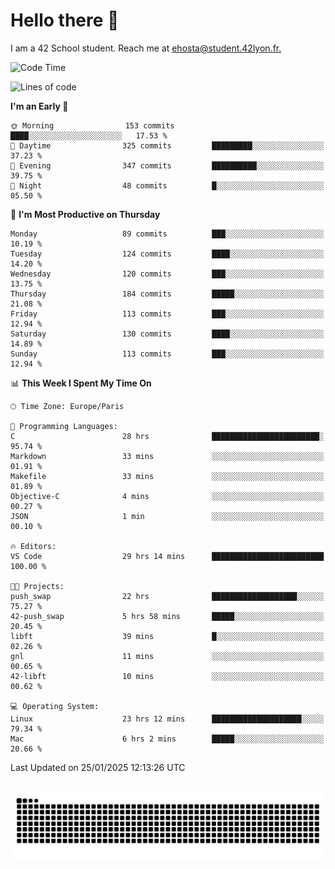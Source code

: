 <h1 align="left">Hello there 👋</h1>
<p align="left">
	I am a 42 School student. Reach me at <a href="mailto:ehosta@student.42lyon.fr">ehosta@student.42lyon.fr.</a><br>
</p>

<!--START_SECTION:waka-->
![Code Time](http://img.shields.io/badge/Code%20Time-2%2C067%20hrs%2026%20mins-blue)

![Lines of code](https://img.shields.io/badge/From%20Hello%20World%20I%27ve%20Written-141.4%20thousand%20lines%20of%20code-blue)

**I'm an Early 🐤** 

```text
🌞 Morning                153 commits         ████░░░░░░░░░░░░░░░░░░░░░   17.53 % 
🌆 Daytime                325 commits         █████████░░░░░░░░░░░░░░░░   37.23 % 
🌃 Evening                347 commits         ██████████░░░░░░░░░░░░░░░   39.75 % 
🌙 Night                  48 commits          █░░░░░░░░░░░░░░░░░░░░░░░░   05.50 % 
```
📅 **I'm Most Productive on Thursday** 

```text
Monday                   89 commits          ███░░░░░░░░░░░░░░░░░░░░░░   10.19 % 
Tuesday                  124 commits         ████░░░░░░░░░░░░░░░░░░░░░   14.20 % 
Wednesday                120 commits         ███░░░░░░░░░░░░░░░░░░░░░░   13.75 % 
Thursday                 184 commits         █████░░░░░░░░░░░░░░░░░░░░   21.08 % 
Friday                   113 commits         ███░░░░░░░░░░░░░░░░░░░░░░   12.94 % 
Saturday                 130 commits         ████░░░░░░░░░░░░░░░░░░░░░   14.89 % 
Sunday                   113 commits         ███░░░░░░░░░░░░░░░░░░░░░░   12.94 % 
```


📊 **This Week I Spent My Time On** 

```text
🕑︎ Time Zone: Europe/Paris

💬 Programming Languages: 
C                        28 hrs              ████████████████████████░   95.74 % 
Markdown                 33 mins             ░░░░░░░░░░░░░░░░░░░░░░░░░   01.91 % 
Makefile                 33 mins             ░░░░░░░░░░░░░░░░░░░░░░░░░   01.89 % 
Objective-C              4 mins              ░░░░░░░░░░░░░░░░░░░░░░░░░   00.27 % 
JSON                     1 min               ░░░░░░░░░░░░░░░░░░░░░░░░░   00.10 % 

🔥 Editors: 
VS Code                  29 hrs 14 mins      █████████████████████████   100.00 % 

🐱‍💻 Projects: 
push_swap                22 hrs              ███████████████████░░░░░░   75.27 % 
42-push_swap             5 hrs 58 mins       █████░░░░░░░░░░░░░░░░░░░░   20.45 % 
libft                    39 mins             █░░░░░░░░░░░░░░░░░░░░░░░░   02.26 % 
gnl                      11 mins             ░░░░░░░░░░░░░░░░░░░░░░░░░   00.65 % 
42-libft                 10 mins             ░░░░░░░░░░░░░░░░░░░░░░░░░   00.62 % 

💻 Operating System: 
Linux                    23 hrs 12 mins      ████████████████████░░░░░   79.34 % 
Mac                      6 hrs 2 mins        █████░░░░░░░░░░░░░░░░░░░░   20.66 % 
```


 Last Updated on 25/01/2025 12:13:26 UTC
<!--END_SECTION:waka-->

<br clear="both">
<div align="left">
	<picture align="left">
		<source media="(prefers-color-scheme: light)" srcset="https://raw.githubusercontent.com/elouannh/elouannh/output/github-contribution-grid-snake.svg" width="800px">
		<source media="(prefers-color-scheme: dark)" srcset="https://raw.githubusercontent.com/elouannh/elouannh/output/github-contribution-grid-snake-dark.svg" width="800px">
		<img alt="github-snake" src="https://raw.githubusercontent.com/elouannh/elouannh/output/github-contribution-grid-snake.svg" width="800px">
	</picture>
</div>
